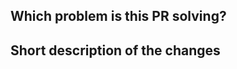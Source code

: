 <!--
Thanks for taking precious time for making a PR.

Before creating a pull request, please make sure:
- Your PR solves one problem for which a issue exist and a solution has been discussed
- You have read the guide for contributing
  - See https://github.com/mantzas/patron/blob/master/CONTRIBUTING.md
- You signed all your commits (otherwise we won't be able to merge the PR)
  - See https://github.com/mantzas/patron/blob/master/CONTRIBUTING.md#sign-your-work
- You added unit tests for the new functionality
- You mention in the PR description which issue it is addressing, e.g. "Resolves #123"
-->

## Which problem is this PR solving?

<!-- REQUIRED -->

## Short description of the changes

<!-- REQUIRED -->
